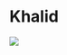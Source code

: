 # Khalid
<img src='https://media.giphy.com/media/v1.Y2lkPTc5MGI3NjExNDByZmQ3dzFhODhhYnpvcDAyY2V3Z3FxdzVhOXM0N3ZiZ3dwYWpnZiZlcD12MV9pbnRlcm5hbF9naWZfYnlfaWQmY3Q9cw/M9gbBd9nbDrOTu1Mqx/giphy.gif'>
